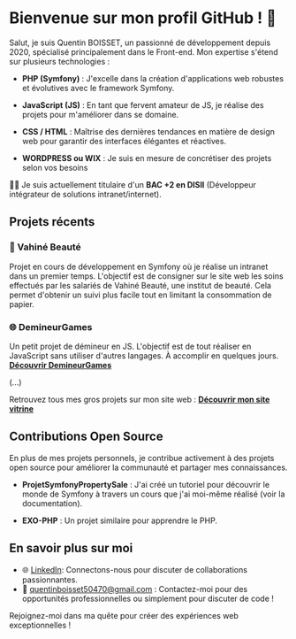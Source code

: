 # Bienvenue sur mon profil GitHub ! 👋

Salut, je suis Quentin BOISSET, un passionné de développement depuis 2020, spécialisé principalement dans le Front-end. Mon expertise s'étend sur plusieurs technologies :

- **PHP (Symfony)** : J'excelle dans la création d'applications web robustes et évolutives avec le framework Symfony.

- **JavaScript (JS)** : En tant que fervent amateur de JS, je réalise des projets pour m'améliorer dans se domaine.

- **CSS / HTML** : Maîtrise des dernières tendances en matière de design web pour garantir des interfaces élégantes et réactives.

- **WORDPRESS ou WIX** : Je suis en mesure de concrétiser des projets selon vos besoins

👨‍🎓 Je suis actuellement titulaire d'un **BAC +2 en DISII** (Développeur intégrateur de solutions intranet/internet).

## Projets récents

### 🚀 Vahiné Beauté
Projet en cours de développement en Symfony où je réalise un intranet dans un premier temps. L'objectif est de consigner sur le site web les soins effectués par les salariés de Vahiné Beauté, une institut de beauté. Cela permet d'obtenir un suivi plus facile tout en limitant la consommation de papier.

### 🌐 DemineurGames
Un petit projet de démineur en JS. L'objectif est de tout réaliser en JavaScript sans utiliser d'autres langages. À accomplir en quelques jours.
[**Découvrir DemineurGames**](https://demineurgames.000webhostapp.com)

(...)

Retrouvez tous mes gros projets sur mon site web : [**Découvrir mon site vitrine**](https://hutchalpha.fr/presentation/)
## Contributions Open Source

En plus de mes projets personnels, je contribue activement à des projets open source pour améliorer la communauté et partager mes connaissances.

- **ProjetSymfonyPropertySale** : J'ai créé un tutoriel pour découvrir le monde de Symfony à travers un cours que j'ai moi-même réalisé (voir la documentation).

- **EXO-PHP** : Un projet similaire pour apprendre le PHP.

## En savoir plus sur moi

- 🌐 [LinkedIn](https://www.linkedin.com/in/quentin-boisset/): Connectons-nous pour discuter de collaborations passionnantes.
- 📧 quentinboisset50470@gmail.com : Contactez-moi pour des opportunités professionnelles ou simplement pour discuter de code !


Rejoignez-moi dans ma quête pour créer des expériences web exceptionnelles !
